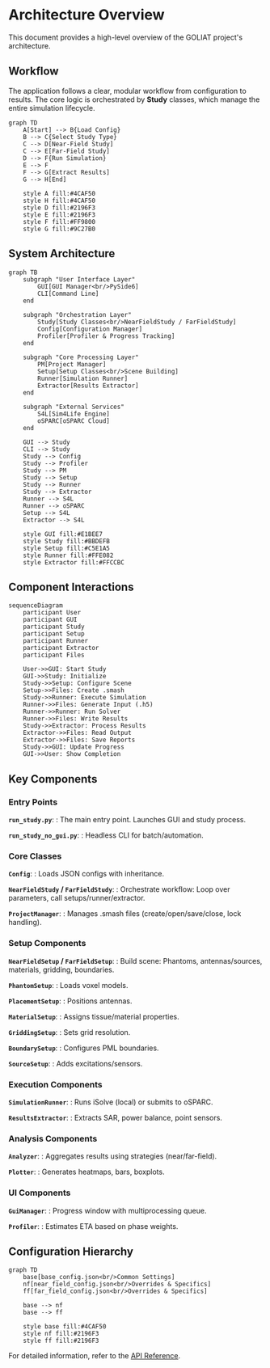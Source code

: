 # Architecture Overview

This document provides a high-level overview of the GOLIAT project's architecture.

## Workflow

The application follows a clear, modular workflow from configuration to results. The core logic is orchestrated by **Study** classes, which manage the entire simulation lifecycle.

```mermaid
graph TD
    A[Start] --> B{Load Config}
    B --> C{Select Study Type}
    C --> D[Near-Field Study]
    C --> E[Far-Field Study]
    D --> F{Run Simulation}
    E --> F
    F --> G[Extract Results]
    G --> H[End]
    
    style A fill:#4CAF50
    style H fill:#4CAF50
    style D fill:#2196F3
    style E fill:#2196F3
    style F fill:#FF9800
    style G fill:#9C27B0
```

## System Architecture

```mermaid
graph TB
    subgraph "User Interface Layer"
        GUI[GUI Manager<br/>PySide6]
        CLI[Command Line]
    end
    
    subgraph "Orchestration Layer"
        Study[Study Classes<br/>NearFieldStudy / FarFieldStudy]
        Config[Configuration Manager]
        Profiler[Profiler & Progress Tracking]
    end
    
    subgraph "Core Processing Layer"
        PM[Project Manager]
        Setup[Setup Classes<br/>Scene Building]
        Runner[Simulation Runner]
        Extractor[Results Extractor]
    end
    
    subgraph "External Services"
        S4L[Sim4Life Engine]
        oSPARC[oSPARC Cloud]
    end
    
    GUI --> Study
    CLI --> Study
    Study --> Config
    Study --> Profiler
    Study --> PM
    Study --> Setup
    Study --> Runner
    Study --> Extractor
    Runner --> S4L
    Runner --> oSPARC
    Setup --> S4L
    Extractor --> S4L
    
    style GUI fill:#E1BEE7
    style Study fill:#BBDEFB
    style Setup fill:#C5E1A5
    style Runner fill:#FFE082
    style Extractor fill:#FFCCBC
```

## Component Interactions

```mermaid
sequenceDiagram
    participant User
    participant GUI
    participant Study
    participant Setup
    participant Runner
    participant Extractor
    participant Files
    
    User->>GUI: Start Study
    GUI->>Study: Initialize
    Study->>Setup: Configure Scene
    Setup->>Files: Create .smash
    Study->>Runner: Execute Simulation
    Runner->>Files: Generate Input (.h5)
    Runner->>Runner: Run Solver
    Runner->>Files: Write Results
    Study->>Extractor: Process Results
    Extractor->>Files: Read Output
    Extractor->>Files: Save Reports
    Study->>GUI: Update Progress
    GUI->>User: Show Completion
```

## Key Components

### Entry Points

**`run_study.py`**:
:   The main entry point. Launches GUI and study process.

**`run_study_no_gui.py`**:
:   Headless CLI for batch/automation.

### Core Classes

**`Config`**:
:   Loads JSON configs with inheritance.

**`NearFieldStudy` / `FarFieldStudy`**:
:   Orchestrate workflow: Loop over parameters, call setups/runner/extractor.

**`ProjectManager`**:
:   Manages .smash files (create/open/save/close, lock handling).

### Setup Components

**`NearFieldSetup` / `FarFieldSetup`**:
:   Build scene: Phantoms, antennas/sources, materials, gridding, boundaries.

**`PhantomSetup`**:
:   Loads voxel models.

**`PlacementSetup`**:
:   Positions antennas.

**`MaterialSetup`**:
:   Assigns tissue/material properties.

**`GriddingSetup`**:
:   Sets grid resolution.

**`BoundarySetup`**:
:   Configures PML boundaries.

**`SourceSetup`**:
:   Adds excitations/sensors.

### Execution Components

**`SimulationRunner`**:
:   Runs iSolve (local) or submits to oSPARC.

**`ResultsExtractor`**:
:   Extracts SAR, power balance, point sensors.

### Analysis Components

**`Analyzer`**:
:   Aggregates results using strategies (near/far-field).

**`Plotter`**:
:   Generates heatmaps, bars, boxplots.

### UI Components

**`GuiManager`**:
:   Progress window with multiprocessing queue.

**`Profiler`**:
:   Estimates ETA based on phase weights.

## Configuration Hierarchy

```mermaid
graph TD
    base[base_config.json<br/>Common Settings]
    nf[near_field_config.json<br/>Overrides & Specifics]
    ff[far_field_config.json<br/>Overrides & Specifics]
    
    base --> nf
    base --> ff
    
    style base fill:#4CAF50
    style nf fill:#2196F3
    style ff fill:#2196F3
```

For detailed information, refer to the [API Reference](api.md).